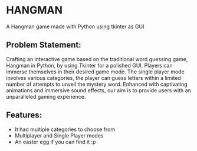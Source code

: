 # HANGMAN
A Hangman game made with Python using tkinter as GUI

## Problem Statement:
Crafting an interactive game based on the traditional  word guessing game, Hangman in Python, by using Tkinter for a polished GUI. 
Players can immerse themselves in their desired game mode. 
The single player mode involves various categories, the player can guess letters within a limited number of attempts to unveil the mystery word. 
Enhanced with captivating animations and immersive sound effects, our aim is to provide users with an unparalleled gaming experience.

## Features:

- It had multiple categories to choose from 
- Multiplayer and Single Player modes
- An easter egg if you can find it :p
